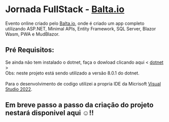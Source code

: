 # Jornada FullStack - [Balta.io](https://balta.io/)

Evento online criado pelo  [Balta.io](https://balta.io/), onde é criado um app completo utilizando ASP.NET, Minimal APIs, Entity Framework, SQL Server, Blazor Wasm, PWA e MudBlazor.

## Pré Requisitos:
   Se ainda não tem instalado o dotnet, faça o dowload clicando aqui < [dotnet](https://dotnet.microsoft.com/pt-br/download) ><br>
   Obs: neste projeto está sendo utilizado a versão 8.0.1 do dotnet. <br> <br>
   Para o desenvolvimento de codigo utilizei a propria IDE da Micrisoft [Visual Studio 2022](https://visualstudio.microsoft.com/pt-br/vs/). <br>

## Em breve passo a passo da criação do projeto nestará disponivel aqui ☺️!!
